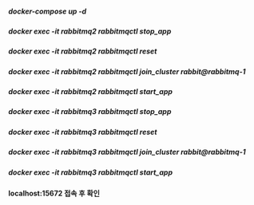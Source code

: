 ##### docker-compose up -d
##### docker exec -it rabbitmq2 rabbitmqctl stop_app
##### docker exec -it rabbitmq2 rabbitmqctl reset
##### docker exec -it rabbitmq2 rabbitmqctl join_cluster rabbit@rabbitmq-1
##### docker exec -it rabbitmq2 rabbitmqctl start_app

##### docker exec -it rabbitmq3 rabbitmqctl stop_app
##### docker exec -it rabbitmq3 rabbitmqctl reset
##### docker exec -it rabbitmq3 rabbitmqctl join_cluster rabbit@rabbitmq-1
##### docker exec -it rabbitmq3 rabbitmqctl start_app


#### localhost:15672 접속 후 확인
